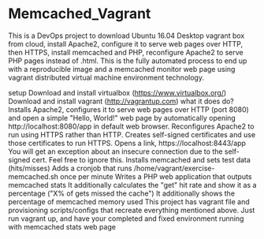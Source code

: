# Memcached_Vagrant

This is a DevOps project to download Ubuntu 16.04 Desktop vagrant box from cloud, install Apache2, configure it to serve web pages over HTTP, then HTTPS, install memcached and PHP, reconfigure Apache2 to serve PHP pages instead of .html. This is the fully automated process to end up with a reproducible image and a memcached monitor web page using vagrant distributed virtual machine environment technology.

setup
Download and install virtualbox (https://www.virtualbox.org/)
Download and install vagrant (http://vagrantup.com)
what it does do?
Installs Apache2, configures it to serve web pages over HTTP (port 8080) and open a simple "Hello, World!" web page by automatically opening http://localhost:8080/app in default web browser.
Reconfigures Apache2 to run using HTTPS rather than HTTP. Creates self-signed certificates and use those certificates to run HTTPS. Opens a link, https://localhost:8443/app
You will get an exception about an insecure connection due to the self-signed cert. Feel free to ignore this.
Installs memcached and sets test data (hits/misses)
Adds a cronjob that runs /home/vagrant/exercise-memcached.sh once per minute
Writes a PHP web application that outputs memcached stats
It additionally calculates the "get" hit rate and show it as a percentage ("X% of gets missed the cache")
It additionally shows the percentage of memcached memory used
This project has vagrant file and provisioning scripts/configs that recreate everything mentioned above. Just run vagrant up, and have your completed and fixed environment running with memcached stats web page
